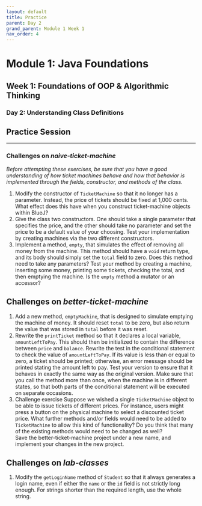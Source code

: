 ```yaml
---
layout: default
title: Practice
parent: Day 2
grand_parent: Module 1 Week 1
nav_order: 4
---
```


# Module 1: Java Foundations
## Week 1: Foundations of OOP & Algorithmic Thinking
### Day 2: Understanding Class Definitions
## Practice Session
---
### Challenges on *naive-ticket-machine*

*Before attempting these exercises, be sure that you have a good understanding of how ticket machines behave and how that behavior is implemented through the fields, constructor, and methods of the class.*

1. Modify the constructor of `TicketMachine` so that it no longer has a parameter. Instead, the price of tickets should be fixed at 1,000 cents. What effect does this have when you construct ticket-machine objects within BlueJ?
2. Give the class two constructors. One should take a single parameter that specifies the price, and the other should take no parameter and set the price to be a default value of your choosing. Test your implementation by creating machines via the two different constructors.
3. Implement a method, `empty`, that simulates the effect of removing all money from the machine. This method should have a `void` return type, and its body should simply set the `total` field to zero. Does this method need to take any parameters? Test your method by creating a machine, inserting some money, printing some tickets, checking the total, and then emptying the machine. Is the `empty` method a mutator or an accessor?

## Challenges on *better-ticket-machine*

1. Add a new method, `emptyMachine`, that is designed to simulate emptying the machine of money. It should reset `total` to be zero, but also return the value that was stored in `total` before it was reset.
2. Rewrite the `printTicket` method so that it declares a local variable, `amountLeftToPay`. This should then be initialized to contain the difference between `price` and `balance`. Rewrite the test in the conditional statement to check the value of `amountLeftToPay`. If its value is less than or equal to zero, a ticket should be printed; otherwise, an error message should be printed stating the amount left to pay. Test your version to ensure that it behaves in exactly the same way as the original version. Make sure that you call the method more than once, when the machine is in different states, so that both parts of the conditional statement will be executed on separate occasions.
3. Challenge exercise Suppose we wished a single `TicketMachine` object to be able to issue tickets of different prices. For instance, users might press a button on the physical machine to select a discounted ticket price. What further methods and/or fields would need to be added to `TicketMachine` to allow this kind of functionality? Do you think that many of the existing methods would need to be changed as well?  
   Save the better-ticket-machine project under a new name, and implement your changes in the new project.

## Challenges on *lab-classes*

1. Modify the `getLoginName` method of `Student` so that it always generates a login name, even if either the `name` or the `id` field is not strictly long enough. For strings shorter than the required length, use the whole string.